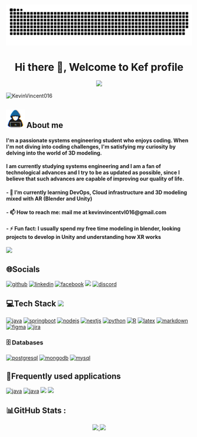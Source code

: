 <div align="center">
  <img  src="https://github.com/1999AZZAR/1999AZZAR/blob/readme/resources/grid-snake.svg"
       alt="snake" /></a>
</div>

<div align = "center">
  <h1>Hi there 👋, Welcome to Kef profile</h1>
</div>

<p align="center">
  <a href="https://github.com/KevinVincent016/KevinVincent016"><img src="https://readme-typing-svg.herokuapp.com?color=%2336BCF7&center=true&vCenter=true&lines=Hi+%2C+welcome+to+my+Github+page;I+am+Kef;I+am+a+university+student;Amateur+3d+Modeler;Java+Enjoyer+:D;Apprentice+of+life+%3C3"></a>
</p>

<p align="left"> <img src="https://komarev.com/ghpvc/?username=KevinVincent016&label=Profile%20views&color=0e75b6&style=flat" alt="KevinVincent016" /> </p>

## <picture><img src = "https://github.com/0xAbdulKhalid/0xAbdulKhalid/raw/main/assets/mdImages/about_me.gif" width = 50px></picture> **About me**

<h4>I'm a passionate systems engineering student who enjoys coding. When I'm not diving into coding challenges, I'm satisfying my curiosity by delving into the world of 3D modeling.</h4>

<h4>I am currently studying systems engineering and I am a fan of technological advances and I try to be as updated as possible, since I believe that such advances are capable of improving our quality of life.</h4>
 
<h4>- 🌱 I’m currently learning DevOps, Cloud infrastructure and 3D modeling mixed with AR (Blender and Unity)</h4>
<h4>- 📫 How to reach me: mail me at kevinvincentvl016@gmail.com</h4>
<h4>- ⚡ Fun fact: I usually spend my free time modeling in blender, looking projects to develop in Unity and understanding how XR works</h4>


![](https://quotes-github-readme.vercel.app/api?type=horizontal&theme=merko)


## 🌐Socials

[<img src='https://img.shields.io/badge/github-%23121011.svg?style=Plastic&logo=Github&logoColor=white' alt='github' height='25'>](https://github.com/KevinVincent016)  [<img src='https://img.shields.io/badge/linkedin-%230077B5.svg?style=Plastic&logo=linkedin&logoColor=white' alt='linkedin' height='25'>](https://www.linkedin.com/in/kevinvloachamin)  [<img src='https://img.shields.io/badge/Facebook-%231877F2.svg?style=Plastic&logo=Facebook&logoColor=white' alt='facebook' height='25'>](https://www.facebook.com/profile.php?id=100004699757187)  [<img src='https://img.shields.io/badge/Instagram-%23E4405F.svg?style=Plastic&logo=Instagram&logoColor=white' height='25'>](https://www.instagram.com/vincent.kevin_/)  [<img src='https://img.shields.io/badge/Discord-%235865F2.svg?style=Plastic&logo=discord&logoColor=white' alt='discord' height='25'>](https://discordapp.com/users/513081183525928991)


## 💻Tech Stack <img src = "https://media2.giphy.com/media/QssGEmpkyEOhBCb7e1/giphy.gif?cid=ecf05e47a0n3gi1bfqntqmob8g9aid1oyj2wr3ds3mg700bl&rid=giphy.gif" width = 32px>

[<img src='https://img.shields.io/badge/java-%23ED8B00.svg?style=Plastic&logo=openjdk&logoColor=white' alt='java' height='25'>]()  [<img src='https://img.shields.io/badge/springboot-%236DB33F.svg?style=Plastic&logo=springboot&logoColor=white' alt='springboot' height='25'>]()  [<img src='https://img.shields.io/badge/node.js-%23339933.svg?style=Plastic&logo=node.js&logoColor=white' alt='nodejs' height='25'>]()  [<img src='https://img.shields.io/badge/next.js-%23000000.svg?style=Plastic&logo=next.js&logoColor=white' alt='nextjs' height='25'>]()  [<img src='https://img.shields.io/badge/python-%233776AB.svg?style=Plastic&logo=python&logoColor=white' alt='python' height='25'>]()  [<img src='https://img.shields.io/badge/r-%23276DC3.svg?style=Plastic&logo=r&logoColor=white' alt='R' height='25'>]()  [<img src='https://img.shields.io/badge/latex-%23008080.svg?style=Plastic&logo=latex&logoColor=white' alt='latex' height='25'>]()  [<img src='https://img.shields.io/badge/markdown-%23000000.svg?style=Plastic&logo=markdown&logoColor=white' alt='markdown' height='25'>]()  [<img src='https://img.shields.io/badge/figma-%23F24E1E.svg?style=Plastic&logo=figma&logoColor=white' alt='figma' height='25'>]()  [<img src='https://img.shields.io/badge/jira-%230A0FFF.svg?style=Plastic&logo=jira&logoColor=white' alt='jira' height='25'>]()  

### 🗄️ Databases

[<img src='https://img.shields.io/badge/postgreSQL-%23336791.svg?style=Plastic&logo=postgresql&logoColor=white' alt='postgresql' height='25'>]()  [<img src='https://img.shields.io/badge/mongodb-%2347A248.svg?style=Plastic&logo=mongodb&logoColor=white' alt='mongodb' height='25'>]()  [<img src='https://img.shields.io/badge/mysql-%2300f.svg?style=Plastic&logo=mysql&logoColor=white' alt='mysql' height='25'>]()


## 💼Frequently used applications

[<img src='https://img.shields.io/badge/Brave-FB542B?style=Plastic&logo=Brave&logoColor=white' alt='java' height='25'>]()  [<img src='https://img.shields.io/badge/Visual%20Studio%20Code-0078d7.svg?style=Plastic&logo=visual-studio-code&logoColor=white' alt='java' height='25'>]()  [<img src='https://img.shields.io/badge/IntelliJIDEA-000000.svg?style=Plastic&logo=intellij-idea&logoColor=white' height='25'>]()  [<img src='https://img.shields.io/badge/blender-%23F5792A.svg?style=Plastic&logo=blender&logoColor=white' height='25'>]()


## 📊GitHub Stats :

<p align="center">
<a href="https://github.com/KevinVincent016">
  <img height="180em" src="https://github-readme-stats-eight-theta.vercel.app/api?username=KevinVincent016&show_icons=true&theme=algolia&include_all_commits=true&count_private=true"/>
  <img height="180em" src="https://github-readme-stats-eight-theta.vercel.app/api/top-langs/?username=KevinVincent016&layout=compact&langs_count=8&theme=algolia"/>
</a>
</p>

